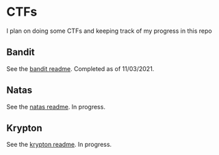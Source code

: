 # CTFs
I plan on doing some CTFs and keeping track of my progress in this repo

## Bandit
See the [bandit readme](./bandit/README.md). Completed as of 11/03/2021.

## Natas
See the [natas readme](./natas/README.md). In progress.

## Krypton
See the [krypton readme](./krypton/README.md). In progress.